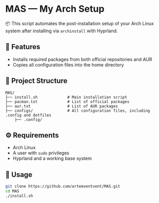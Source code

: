 # MAS — My Arch Setup

📦 This script automates the post-installation setup of your Arch Linux system after installing via `archinstall` with Hyprland.

## 🧩 Features

- Installs required packages from both official repositories and AUR
- Copies all configuration files into the home directory

## 📁 Project Structure

```
MAS/
├── install.sh             # Main installation script
├── pacman.txt             # List of official packages
├── aur.txt                # List of AUR packages
├── configs/               # All configuration files, including .config and dotfiles
    ├── .config/
```

## ⚙️ Requirements

- Arch Linux
- A user with `sudo` privileges
- Hyprland and a working base system

## 🚀 Usage

```bash
git clone https://github.com/artemventvent/MAS.git
cd MAS
./install.sh
```
